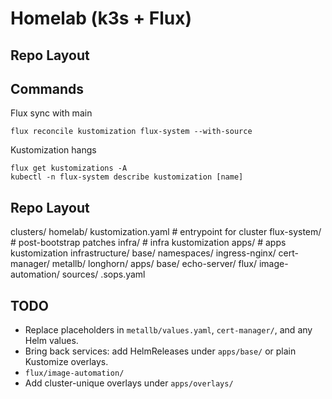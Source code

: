 # Homelab (k3s + Flux)

## Repo Layout

## Commands
Flux sync with main
```
flux reconcile kustomization flux-system --with-source
```

Kustomization hangs
```
flux get kustomizations -A
kubectl -n flux-system describe kustomization [name]
```

## Repo Layout
clusters/
  homelab/
    kustomization.yaml          # entrypoint for cluster
    flux-system/                # post-bootstrap patches
    infra/                      # infra kustomization
    apps/                       # apps kustomization
infrastructure/
  base/
    namespaces/
    ingress-nginx/
    cert-manager/
    metallb/
    longhorn/
apps/
  base/
    echo-server/
flux/
  image-automation/
  sources/
.sops.yaml

## TODO
- Replace placeholders in `metallb/values.yaml`, `cert-manager/`, and any Helm values.
- Bring back services: add HelmReleases under `apps/base/` or plain Kustomize overlays.
- `flux/image-automation/`
- Add cluster-unique overlays under `apps/overlays/`
